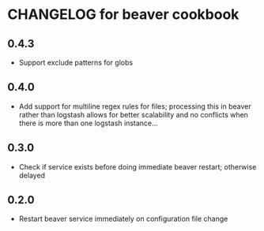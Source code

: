 # CHANGELOG for beaver cookbook

## 0.4.3

* Support exclude patterns for globs

## 0.4.0

* Add support for multiline regex rules for files; processing this in
  beaver rather than logstash allows for better scalability and no
  conflicts when there is more than one logstash instance...

## 0.3.0

* Check if service exists before doing immediate beaver restart; otherwise delayed

## 0.2.0

* Restart beaver service immediately on configuration file change
